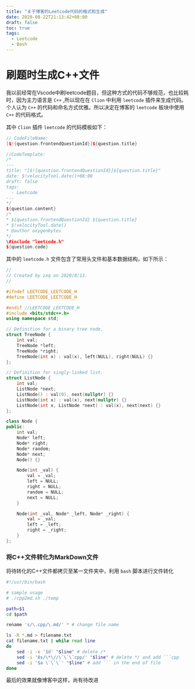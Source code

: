 ```yaml
---
title: "关于博客的Leetcode代码的格式和生成"
date: 2020-08-22T21:13:42+08:00
draft: false
toc: true
tags:
  - Leetcode
  - Bash
---
```


# 刷题时生成C++文件
我以前经常在Vscode中刷leetcode题目，但这种方式的代码不够规范，也比较耗时，因为主力语言是 `C++` ,所以现在在 `Clion` 中利用 `leetcode` 插件来生成代码。个人认为 `C++` 的代码和命名方式优雅。所以决定在博客的 `leetcode` 板块中使用 `C++` 的代码格式。

其中 `Clion` 插件 `leetcode` 的代码模板如下：
```cpp
// CodeFileName: 
[$!{question.frontendQuestionId}]${question.title}

//CodeTemplate:
/*
---
title: "[$!{question.frontendQuestionId}]${question.title}"
date: $!velocityTool.date()+08:00
draft: false
tags:
  - Leetcode
---
*/
${question.content}
/*
* ${question.frontendQuestionId} ${question.title}
* $!velocityTool.date()
* @author oxygenbytes
*/ 
\#include "leetcode.h" 
${question.code}     
```

其中的 `leetcode.h` 文件包含了常用头文件和基本数据结构，如下所示：
```c++
//
// Created by zxq on 2020/8/13.
//

#ifndef LEETCODE_LEETCODE_H
#define LEETCODE_LEETCODE_H

#endif //LEETCODE_LEETCODE_H
#include <bits/stdc++.h>
using namespace std;

// Definition for a binary tree node.
struct TreeNode {
    int val;
    TreeNode *left;
    TreeNode *right;
    TreeNode(int x) : val(x), left(NULL), right(NULL) {}
};

// Definition for singly-linked list.
struct ListNode {
    int val;
    ListNode *next;
    ListNode() : val(0), next(nullptr) {}
    ListNode(int x) : val(x), next(nullptr) {}
    ListNode(int x, ListNode *next) : val(x), next(next) {}
};

class Node {
public:
    int val;
    Node* left;
    Node* right;
    Node* random;
    Node* next;
    Node() {}

    Node(int _val) {
        val = _val;
        left = NULL;
        right = NULL;
        random = NULL;
        next = NULL;
    }

    Node(int _val, Node* _left, Node* _right) {
        val = _val;
        left = _left;
        right = _right;
    }
};
```

### 将C++文件转化为MarkDown文件
将待转化的C++文件都拷贝至某一文件夹中，利用 `bash` 脚本进行文件转化

```bash
#!/usr/bin/bash

# sample usage
# ./cpp2md.sh ./temp

path=$1
cd $path

rename 's/\.cpp/\.md/' * # change file name

ls -R *.md > filename.txt
cat filename.txt | while read line
do
    sed -i -e '1d' "$line" # delete /*
    sed -i '8s/\*\//\`\`\`cpp/' "$line" # delete */ and add ```cpp
    sed -i '$a \`\`\`' "$line" # add ``` in the end of file
done
```
最后的效果就像博客中这样，尚有待改进

